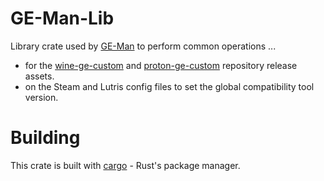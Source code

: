# GE-Man-Lib

Library crate used by [GE-Man](https://github.com/Compile-Time/GE-Man) to perform common operations ...

* for the [wine-ge-custom](https://github.com/GloriousEggroll/wine-ge-custom) and
  [proton-ge-custom](https://github.com/GloriousEggroll/proton-ge-custom) repository release assets.
* on the Steam and Lutris config files to set the global compatibility tool version.

# Building

This crate is built with [cargo](https://doc.rust-lang.org/cargo/) - Rust's package manager.